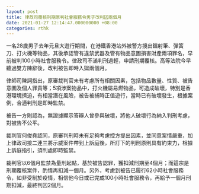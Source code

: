 ```yaml
---
layout: post
title: 律政司覆核刑期原判社會服務令男子改判囚兩個月
date: 2021-01-27 12:14:47.000000000 +08:00
categories: rthk
---
```


一名28歲男子去年元旦大遊行期間，在港鐵香港站外被警方搜出鐳射筆、彈簧刀、打火機等物品，其後承認管有違禁武器及管有物品意圖損害財產兩項罪名，早前被判100小時社會服務令。律政司不滿判刑過輕，申請刑期覆核。高等法院今早聽過雙方陳辭後，改判被告即時入獄兩個月。

律師司陳詞指出，原審裁判官未有考慮所有相關因素，包括物品數量、性質、被告意圖及個人罪責等；5項涉案物品中，打火機屬易燃物品，可造成破壞，特別是香港環境擠迫，有相當潛在風險，被告被捕時正值遊行，當時已有破壞發生，根據案例，合適判刑是即時監禁。

被告一方則認為，無證據顯示答辯人曾參與破壞，將他人破壞行為納入判刑考慮，對被告不公平。

裁判官何俊堯認同，原審判刑時未有足夠考慮控方提出因素，並同意案情嚴重，加上律政司接二連三將示威案件帶到上訴庭後，所訂下的判刑原則具有約束力，根據上訴庭指引，須判處即時監禁。

裁判官以6個月監禁為量刑起點，基於被告認罪，獲扣減刑期至4個月；而這宗是刑期覆核案件，酌情再扣減一個月。另外，考慮到被告已履行62小時社會服務令，如非受制於疫情，相信他今日或已完成100小時社會服務令，再給予一個月刑期扣減，最終判囚2個月。
